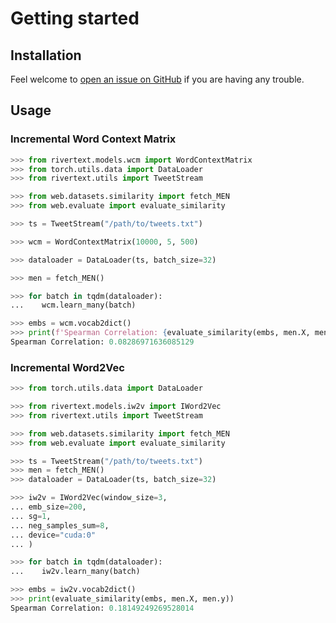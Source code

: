 # Getting started

## Installation

Feel welcome to [open an issue on GitHub](https://github.com/dccuchile/rivertext/issues/new) if you are having any trouble.

## Usage

### Incremental Word Context Matrix

```python
>>> from rivertext.models.wcm import WordContextMatrix
>>> from torch.utils.data import DataLoader
>>> from rivertext.utils import TweetStream

>>> from web.datasets.similarity import fetch_MEN
>>> from web.evaluate import evaluate_similarity

>>> ts = TweetStream("/path/to/tweets.txt")

>>> wcm = WordContextMatrix(10000, 5, 500)

>>> dataloader = DataLoader(ts, batch_size=32)

>>> men = fetch_MEN()

>>> for batch in tqdm(dataloader):
...    wcm.learn_many(batch)

>>> embs = wcm.vocab2dict()
>>> print(f'Spearman Correlation: {evaluate_similarity(embs, men.X, men.y)}')
Spearman Correlation: 0.08286971636085129
```

### Incremental Word2Vec
```python
>>> from torch.utils.data import DataLoader

>>> from rivertext.models.iw2v import IWord2Vec
>>> from rivertext.utils import TweetStream

>>> from web.datasets.similarity import fetch_MEN
>>> from web.evaluate import evaluate_similarity

>>> ts = TweetStream("/path/to/tweets.txt")
>>> men = fetch_MEN()
>>> dataloader = DataLoader(ts, batch_size=32)

>>> iw2v = IWord2Vec(window_size=3,
... emb_size=200,
... sg=1,
... neg_samples_sum=8,
... device="cuda:0"
... )

>>> for batch in tqdm(dataloader):
...    iw2v.learn_many(batch)

>>> embs = iw2v.vocab2dict()
>>> print(evaluate_similarity(embs, men.X, men.y))
Spearman Correlation: 0.18149249269528014
```